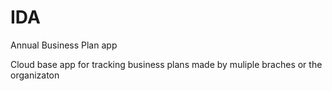 # IDA
Annual Business Plan app

Cloud base app for tracking business plans made by muliple braches or the organizaton
